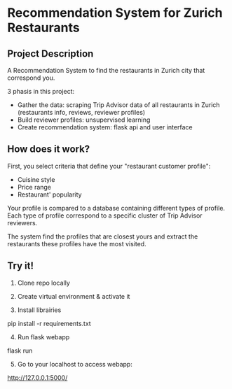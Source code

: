 # Recommendation System for Zurich Restaurants

## Project Description

A Recommendation System to find the restaurants in Zurich city that correspond you.

3 phasis in this project:
- Gather the data: scraping Trip Advisor data of all restaurants in Zurich (restaurants info, reviews, reviewer profiles)
- Build reviewer profiles: unsupervised learning
- Create recommendation system: flask api and user interface


## How does it work?

First, you select criteria that define your "restaurant customer profile":
- Cuisine style
- Price range
- Restaurant' popularity

Your profile is compared to a database containing different types of profile.
Each type of profile correspond to a specific cluster of Trip Advisor reviewers.

The system find the profiles that are closest yours and extract the restaurants these profiles have the most visited.


## Try it!

1. Clone repo locally

2. Create virtual environment & activate it

3. Install librairies

pip install -r requirements.txt

4. Run flask webapp

flask run

5. Go to your localhost to access webapp:

http://127.0.0.1:5000/

